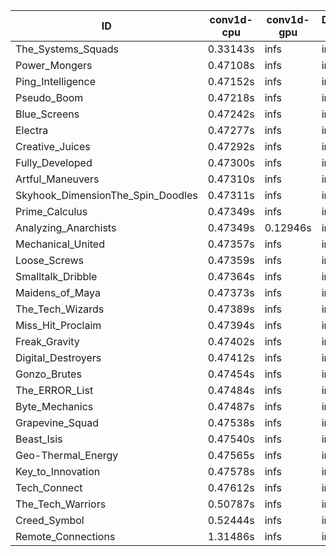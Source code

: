 |ID|conv1d-cpu|conv1d-gpu|DWSPConv2D-gpu|gemm-gpu|avg|
|-|-|-|-|-|-|
|The_Systems_Squads|0.33143s|infs|infs|4.50963s|infs|
|Power_Mongers|0.47108s|infs|infs|4.48598s|infs|
|Ping_Intelligence|0.47152s|infs|infs|4.51492s|infs|
|Pseudo_Boom|0.47218s|infs|infs|4.48080s|infs|
|Blue_Screens|0.47242s|infs|infs|4.51206s|infs|
|Electra|0.47277s|infs|infs|4.49795s|infs|
|Creative_Juices|0.47292s|infs|infs|4.48612s|infs|
|Fully_Developed|0.47300s|infs|infs|4.49342s|infs|
|Artful_Maneuvers|0.47310s|infs|infs|4.48556s|infs|
|Skyhook_DimensionThe_Spin_Doodles|0.47311s|infs|infs|4.48979s|infs|
|Prime_Calculus|0.47349s|infs|infs|4.48827s|infs|
|Analyzing_Anarchists|0.47349s|0.12946s|infs|4.46896s|infs|
|Mechanical_United|0.47357s|infs|infs|4.49580s|infs|
|Loose_Screws|0.47359s|infs|infs|4.49099s|infs|
|Smalltalk_Dribble|0.47364s|infs|infs|4.43578s|infs|
|Maidens_of_Maya|0.47373s|infs|infs|4.48599s|infs|
|The_Tech_Wizards|0.47389s|infs|infs|4.49687s|infs|
|Miss_Hit_Proclaim|0.47394s|infs|infs|4.46727s|infs|
|Freak_Gravity|0.47402s|infs|infs|4.46223s|infs|
|Digital_Destroyers|0.47412s|infs|infs|4.45975s|infs|
|Gonzo_Brutes|0.47454s|infs|infs|4.47376s|infs|
|The_ERROR_List|0.47484s|infs|infs|4.50794s|infs|
|Byte_Mechanics|0.47487s|infs|infs|4.49770s|infs|
|Grapevine_Squad|0.47538s|infs|infs|4.48417s|infs|
|Beast_Isis|0.47540s|infs|infs|4.50666s|infs|
|Geo-Thermal_Energy|0.47565s|infs|infs|4.50614s|infs|
|Key_to_Innovation|0.47578s|infs|infs|4.47610s|infs|
|Tech_Connect|0.47612s|infs|infs|4.48067s|infs|
|The_Tech_Warriors|0.50787s|infs|infs|4.51653s|infs|
|Creed_Symbol|0.52444s|infs|infs|4.44030s|infs|
|Remote_Connections|1.31486s|infs|infs|4.42855s|infs|
